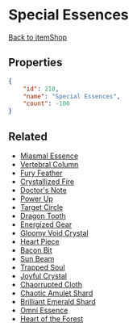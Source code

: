 # Special Essences

<no description available>

[Back to itemShop](../item-shops.md)

## Properties

```json
{
    "id": 218,
    "name": "Special Essences",
    "count": -100
}
```

## Related

- [Miasmal Essence](../items/5539-miasmal-essence.md)
- [Vertebral Column](../items/5672-vertebral-column.md)
- [Fury Feather](../items/6623-fury-feather.md)
- [Crystallized Fire](../items/6762-crystallized-fire.md)
- [Doctor's Note](../items/6982-doctor-s-note.md)
- [Power Up](../items/7079-power-up.md)
- [Target Circle](../items/7227-target-circle.md)
- [Dragon Tooth](../items/7578-dragon-tooth.md)
- [Energized Gear](../items/7689-energized-gear.md)
- [Gloomy Void Crystal](../items/8417-gloomy-void-crystal.md)
- [Heart Piece](../items/8703-heart-piece.md)
- [Bacon Bit](../items/9337-bacon-bit.md)
- [Sun Beam](../items/10234-sun-beam.md)
- [Trapped Soul](../items/10405-trapped-soul.md)
- [Joyful Crystal](../items/11249-joyful-crystal.md)
- [Chaorrupted Cloth](../items/11820-chaorrupted-cloth.md)
- [Chaotic Amulet Shard](../items/12456-chaotic-amulet-shard.md)
- [Brilliant Emerald Shard](../items/12508-brilliant-emerald-shard.md)
- [Omni Essence](../items/12792-omni-essence.md)
- [Heart of the Forest](../items/14457-heart-of-the-forest.md)

